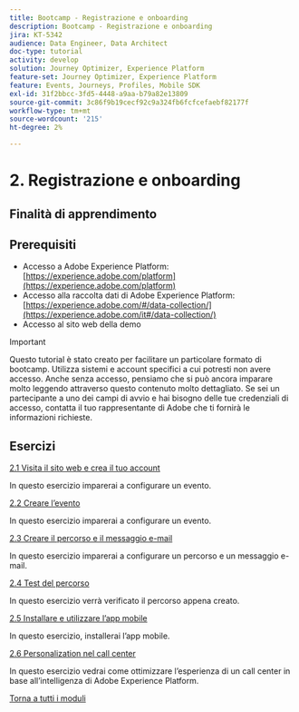 ```yaml
---
title: Bootcamp - Registrazione e onboarding
description: Bootcamp - Registrazione e onboarding
jira: KT-5342
audience: Data Engineer, Data Architect
doc-type: tutorial
activity: develop
solution: Journey Optimizer, Experience Platform
feature-set: Journey Optimizer, Experience Platform
feature: Events, Journeys, Profiles, Mobile SDK
exl-id: 31f2bbcc-3fd5-4448-a9aa-b79a82e13809
source-git-commit: 3c86f9b19cecf92c9a324fb6fcfcefaebf82177f
workflow-type: tm+mt
source-wordcount: '215'
ht-degree: 2%

---
```


# 2. Registrazione e onboarding

## Finalità di apprendimento

## Prerequisiti

- Accesso a Adobe Experience Platform: [https://experience.adobe.com/platform](https://experience.adobe.com/platform)
- Accesso alla raccolta dati di Adobe Experience Platform: [https://experience.adobe.com/#/data-collection/](https://experience.adobe.com/it#/data-collection/)
- Accesso al sito web della demo

>[!IMPORTANT]
>
>Questo tutorial è stato creato per facilitare un particolare formato di bootcamp. Utilizza sistemi e account specifici a cui potresti non avere accesso. Anche senza accesso, pensiamo che si può ancora imparare molto leggendo attraverso questo contenuto molto dettagliato. Se sei un partecipante a uno dei campi di avvio e hai bisogno delle tue credenziali di accesso, contatta il tuo rappresentante di Adobe che ti fornirà le informazioni richieste.

## Esercizi

[2.1 Visita il sito web e crea il tuo account](./ex1.md)

In questo esercizio imparerai a configurare un evento.

[2.2 Creare l’evento](./ex2.md)

In questo esercizio imparerai a configurare un evento.

[2.3 Creare il percorso e il messaggio e-mail](./ex3.md)

In questo esercizio imparerai a configurare un percorso e un messaggio e-mail.

[2.4 Test del percorso](./ex4.md)

In questo esercizio verrà verificato il percorso appena creato.

[2.5 Installare e utilizzare l’app mobile](./ex5.md)

In questo esercizio, installerai l’app mobile.

[2.6 Personalization nel call center](./ex6.md)

In questo esercizio vedrai come ottimizzare l’esperienza di un call center in base all’intelligenza di Adobe Experience Platform.

[Torna a tutti i moduli](../../overview.md)
